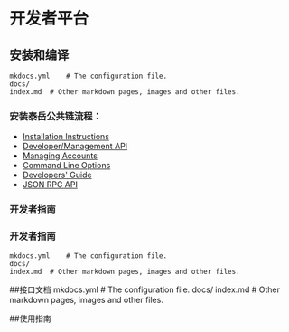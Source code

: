 
# 开发者平台
## 安装和编译
    mkdocs.yml    # The configuration file.
    docs/
    index.md  # Other markdown pages, images and other files.
### 安装泰岳公共链流程：
* [Installation Instructions](https://github.com/taiyuechain/taipublicchain/wiki/Building-Truechain)
* [Developer/Management API](https://github.com/taiyuechain/taipublicchain/wiki/Management-API)
* [Managing Accounts](https://github.com/taiyuechain/taipublicchain/wiki/Managing-your-accounts)
* [Command Line Options](https://github.com/taiyuechain/taipublicchain/wiki/Command-Line-Options)
* [Developers' Guide](https://github.com/taiyuechain/taipublicchain/wiki/Developers-Guide)
* [JSON RPC API](https://github.com/taiyuechain/taipublicchain/wiki/RPC-API)
### 开发者指南
### 开发者指南
    mkdocs.yml    # The configuration file.
    docs/
    index.md  # Other markdown pages, images and other files.
##接口文档
    mkdocs.yml    # The configuration file.
    docs/
    index.md  # Other markdown pages, images and other files.

##使用指南